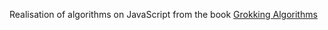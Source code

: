 Realisation of algorithms on JavaScript from the book <a href=https://www.manning.com/books/grokking-algorithms > Grokking Algorithms </a>